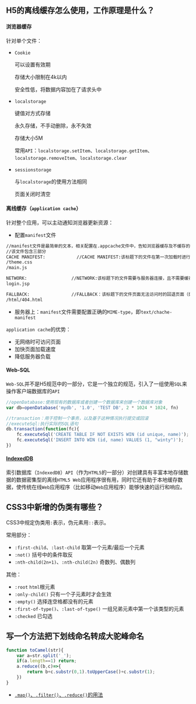## H5的离线缓存怎么使用，工作原理是什么？

#### 浏览器缓存

针对单个文件：

- `Cookie`

  可以设置有效期  

  存储大小限制在4k以内  

  安全性低，将数据内容加在了请求头中

- `localstorage`

  键值对方式存储  

  永久存储，不手动删除，永不失效

  存储大小5M  

  常用`API`：`localstorage.setItem`、`localstorage.getItem`、`localstorage.removeItem`、`localstorage.clear`

- `sessionstorage`

  与`localstorage`的使用方法相同  

  页面关闭时清空

#### 离线缓存（`application cache`）

针对整个应用，可以主动通知浏览器更新资源：

- 配置`manifest`文件

```html
//manifest文件是最简单的文本，相关配置在.appcache文件中，告知浏览器缓存及不缓存的内容
//该文件包含三部分
CACHE MANIFEST:            //CACHE MANIFEST:该标题下的文件在第一次加载时进行缓存
/theme.css
/main.js

NETWORK: 				 //NETWORK:该标题下的文件需要与服务器连接，且不需要缓存
login.jsp

FALLBACK:				 //FALLBACK：该标题下的文件页面无法访问时的回退页面（如404）
/html/404.html
```

- 服务器上：`manifest`文件需要配置正确的`MIME-type`，即`text/chache-manifest`

`application cache`的优势：

- 无网络时可访问页面
- 加快页面加载速度
- 降低服务器负载

#### Web-SQL

`Web-SQL`并不是H5规范中的一部分，它是一个独立的规范，引入了一组使用`SQL`来操作客户端数据库的`API`

```javascript
//openDatabase:使用现有的数据库或者创建一个数据库来创建一个数据库对象
var db=openDatabase('mydb', '1.0', 'TEST DB', 2 * 1024 * 1024, fn)

//transaction：用于控制一个事务，以及基于这种情况执行提交或回滚
//executeSql:执行实际的SQL语句
db.transaction(function(fc){
    fc.executeSql('CREATE TABLE IF NOT EXISTS WIN (id unique, name)');
    fc.executeSql('INSERT INTO WIN (id, name) VALUES (1, "winty")');
})
```

#### [IndexedDB](https://developer.mozilla.org/zh-CN/docs/Web/API/IndexedDB_API/Using_IndexedDB)

 索引数据库（`IndexedDB`）`API`（作为`HTML5`的一部分）对创建具有丰富本地存储数据的数据密集型的离线`HTML5 Web`应用程序很有用，同时它还有助于本地缓存数据，使传统在线`Web`应用程序（比如移动`Web`应用程序）能够快速的运行和响应。 

## CSS3中新增的伪类有哪些？

CSS3中规定伪类用`:`表示，伪元素用`::`表示。

常用部分：

- `:first-child`、`:last-child`         取第一个元素/最后一个元素  
- `:not()`        括号中的条件取反  
- `:nth-child(2n+1)`、`:nth-child(2n)`   奇数列、偶数列

其他：

- `:root`  `html`根元素  
- `:only-child()`   只有一个子元素时才会生效  
- `:empty()`   选择连空格都没有的元素  
- `:first-of-type()`、`:last-of-type()`  一组兄弟元素中第一个该类型的元素
- `:checked`  已勾选

## 写一个方法把下划线命名转成大驼峰命名

```javascript
function toCamel(str){
    var a=str.split('_');
    if(a.length==1) return;
    a.reduce((b,c)=>{
        return b+c.substr(0,1).toUpperCase()+c.substr(1);
    }) 
}
```
- [`.map()`、`.filter()`、`.reduce()`的用法](https://www.jianshu.com/p/e87b195f6943)
